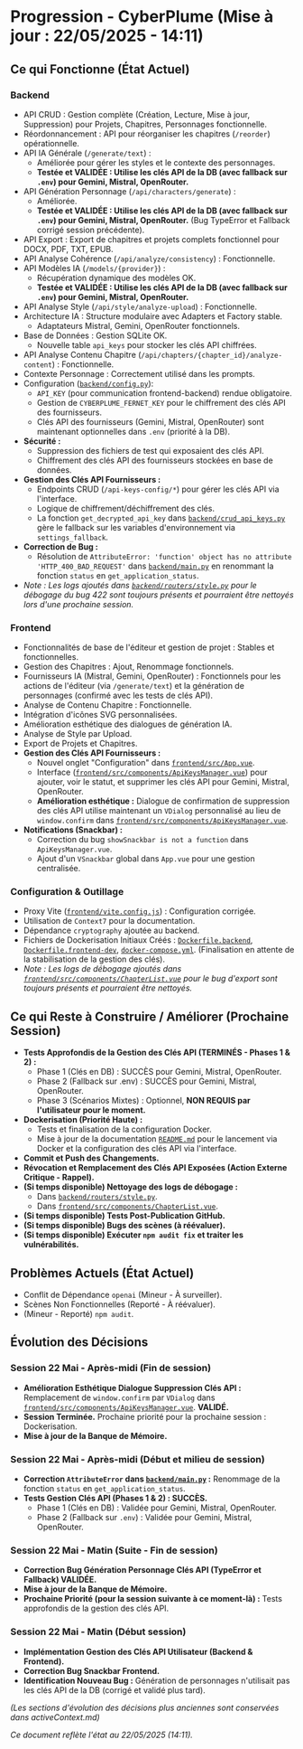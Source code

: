 # Progression - CyberPlume (Mise à jour : 22/05/2025 - 14:11)

## Ce qui Fonctionne (État Actuel)

### Backend
*   API CRUD : Gestion complète (Création, Lecture, Mise à jour, Suppression) pour Projets, Chapitres, Personnages fonctionnelle.
*   Réordonnancement : API pour réorganiser les chapitres (`/reorder`) opérationnelle.
*   API IA Générale (`/generate/text`) :
    *   Améliorée pour gérer les styles et le contexte des personnages.
    *   **Testée et VALIDÉE : Utilise les clés API de la DB (avec fallback sur `.env`) pour Gemini, Mistral, OpenRouter.**
*   API Génération Personnage (`/api/characters/generate`) :
    *   Améliorée.
    *   **Testée et VALIDÉE : Utilise les clés API de la DB (avec fallback sur `.env`) pour Gemini, Mistral, OpenRouter.** (Bug TypeError et Fallback corrigé session précédente).
*   API Export : Export de chapitres et projets complets fonctionnel pour DOCX, PDF, TXT, EPUB.
*   API Analyse Cohérence (`/api/analyze/consistency`) : Fonctionnelle.
*   API Modèles IA (`/models/{provider}`) :
    *   Récupération dynamique des modèles OK.
    *   **Testée et VALIDÉE : Utilise les clés API de la DB (avec fallback sur `.env`) pour Gemini, Mistral, OpenRouter.**
*   API Analyse Style (`/api/style/analyze-upload`) : Fonctionnelle.
*   Architecture IA : Structure modulaire avec Adapters et Factory stable.
    *   Adaptateurs Mistral, Gemini, OpenRouter fonctionnels.
*   Base de Données : Gestion SQLite OK.
    *   Nouvelle table `api_keys` pour stocker les clés API chiffrées.
*   API Analyse Contenu Chapitre (`/api/chapters/{chapter_id}/analyze-content`) : Fonctionnelle.
*   Contexte Personnage : Correctement utilisé dans les prompts.
*   Configuration ([`backend/config.py`](backend/config.py:1)):
    *   `API_KEY` (pour communication frontend-backend) rendue obligatoire.
    *   Gestion de `CYBERPLUME_FERNET_KEY` pour le chiffrement des clés API des fournisseurs.
    *   Clés API des fournisseurs (Gemini, Mistral, OpenRouter) sont maintenant optionnelles dans `.env` (priorité à la DB).
*   **Sécurité :**
    *   Suppression des fichiers de test qui exposaient des clés API.
    *   Chiffrement des clés API des fournisseurs stockées en base de données.
*   **Gestion des Clés API Fournisseurs :**
    *   Endpoints CRUD (`/api-keys-config/*`) pour gérer les clés API via l'interface.
    *   Logique de chiffrement/déchiffrement des clés.
    *   La fonction `get_decrypted_api_key` dans [`backend/crud_api_keys.py`](backend/crud_api_keys.py:1) gère le fallback sur les variables d'environnement via `settings_fallback`.
*   **Correction de Bug :**
    *   Résolution de `AttributeError: 'function' object has no attribute 'HTTP_400_BAD_REQUEST'` dans [`backend/main.py`](backend/main.py:1) en renommant la fonction `status` en `get_application_status`.
*   *Note : Les logs ajoutés dans [`backend/routers/style.py`](backend/routers/style.py:1) pour le débogage du bug 422 sont toujours présents et pourraient être nettoyés lors d'une prochaine session.*

### Frontend
*   Fonctionnalités de base de l'éditeur et gestion de projet : Stables et fonctionnelles.
*   Gestion des Chapitres : Ajout, Renommage fonctionnels.
*   Fournisseurs IA (Mistral, Gemini, OpenRouter) : Fonctionnels pour les actions de l'éditeur (via `/generate/text`) et la génération de personnages (confirmé avec les tests de clés API).
*   Analyse de Contenu Chapitre : Fonctionnelle.
*   Intégration d'icônes SVG personnalisées.
*   Amélioration esthétique des dialogues de génération IA.
*   Analyse de Style par Upload.
*   Export de Projets et Chapitres.
*   **Gestion des Clés API Fournisseurs :**
    *   Nouvel onglet "Configuration" dans [`frontend/src/App.vue`](frontend/src/App.vue:1).
    *   Interface ([`frontend/src/components/ApiKeysManager.vue`](frontend/src/components/ApiKeysManager.vue:1)) pour ajouter, voir le statut, et supprimer les clés API pour Gemini, Mistral, OpenRouter.
    *   **Amélioration esthétique :** Dialogue de confirmation de suppression des clés API utilise maintenant un `VDialog` personnalisé au lieu de `window.confirm` dans [`frontend/src/components/ApiKeysManager.vue`](frontend/src/components/ApiKeysManager.vue:1).
*   **Notifications (Snackbar) :**
    *   Correction du bug `showSnackbar is not a function` dans `ApiKeysManager.vue`.
    *   Ajout d'un `VSnackbar` global dans `App.vue` pour une gestion centralisée.

### Configuration & Outillage
*   Proxy Vite ([`frontend/vite.config.js`](frontend/vite.config.js:1)) : Configuration corrigée.
*   Utilisation de `Context7` pour la documentation.
*   Dépendance `cryptography` ajoutée au backend.
*   Fichiers de Dockerisation Initiaux Créés : [`Dockerfile.backend`](Dockerfile.backend), [`Dockerfile.frontend-dev`](Dockerfile.frontend-dev), [`docker-compose.yml`](docker-compose.yml). (Finalisation en attente de la stabilisation de la gestion des clés).
*   *Note : Les logs de débogage ajoutés dans [`frontend/src/components/ChapterList.vue`](frontend/src/components/ChapterList.vue:1) pour le bug d'export sont toujours présents et pourraient être nettoyés.*

## Ce qui Reste à Construire / Améliorer (Prochaine Session)

*   **Tests Approfondis de la Gestion des Clés API (TERMINÉS - Phases 1 & 2) :**
    *   Phase 1 (Clés en DB) : SUCCÈS pour Gemini, Mistral, OpenRouter.
    *   Phase 2 (Fallback sur .env) : SUCCÈS pour Gemini, Mistral, OpenRouter.
    *   Phase 3 (Scénarios Mixtes) : Optionnel, **NON REQUIS par l'utilisateur pour le moment.**
*   **Dockerisation (Priorité Haute) :**
    *   Tests et finalisation de la configuration Docker.
    *   Mise à jour de la documentation [`README.md`](README.md) pour le lancement via Docker et la configuration des clés API via l'interface.
*   **Commit et Push des Changements.**
*   **Révocation et Remplacement des Clés API Exposées (Action Externe Critique - Rappel).**
*   **(Si temps disponible) Nettoyage des logs de débogage :**
    *   Dans [`backend/routers/style.py`](backend/routers/style.py:1).
    *   Dans [`frontend/src/components/ChapterList.vue`](frontend/src/components/ChapterList.vue:1).
*   **(Si temps disponible) Tests Post-Publication GitHub.**
*   **(Si temps disponible) Bugs des scènes (à réévaluer).**
*   **(Si temps disponible) Exécuter `npm audit fix` et traiter les vulnérabilités.**

## Problèmes Actuels (État Actuel)

*   Conflit de Dépendance `openai` (Mineur - À surveiller).
*   Scènes Non Fonctionnelles (Reporté - À réévaluer).
*   (Mineur - Reporté) `npm audit`.

## Évolution des Décisions

### Session 22 Mai - Après-midi (Fin de session)
*   **Amélioration Esthétique Dialogue Suppression Clés API :** Remplacement de `window.confirm` par `VDialog` dans [`frontend/src/components/ApiKeysManager.vue`](frontend/src/components/ApiKeysManager.vue:1). **VALIDÉ.**
*   **Session Terminée.** Prochaine priorité pour la prochaine session : Dockerisation.
*   **Mise à jour de la Banque de Mémoire.**

### Session 22 Mai - Après-midi (Début et milieu de session)
*   **Correction `AttributeError` dans [`backend/main.py`](backend/main.py:1) :** Renommage de la fonction `status` en `get_application_status`.
*   **Tests Gestion Clés API (Phases 1 & 2) : SUCCÈS.**
    *   Phase 1 (Clés en DB) : Validée pour Gemini, Mistral, OpenRouter.
    *   Phase 2 (Fallback sur `.env`) : Validée pour Gemini, Mistral, OpenRouter.

### Session 22 Mai - Matin (Suite - Fin de session)
*   **Correction Bug Génération Personnage Clés API (TypeError et Fallback) VALIDÉE.**
*   **Mise à jour de la Banque de Mémoire.**
*   **Prochaine Priorité (pour la session suivante à ce moment-là) :** Tests approfondis de la gestion des clés API.

### Session 22 Mai - Matin (Début session)
*   **Implémentation Gestion des Clés API Utilisateur (Backend & Frontend).**
*   **Correction Bug Snackbar Frontend.**
*   **Identification Nouveau Bug :** Génération de personnages n'utilisait pas les clés API de la DB (corrigé et validé plus tard).

*(Les sections d'évolution des décisions plus anciennes sont conservées dans activeContext.md)*

*Ce document reflète l'état au 22/05/2025 (14:11).*